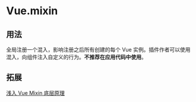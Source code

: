 # Vue.mixin

## 用法

全局注册一个混入，影响注册之后所有创建的每个 Vue 实例。插件作者可以使用混入，向组件注入自定义的行为。**不推荐在应用代码中使用**。

## 拓展

[浅入 Vue Mixin 底层原理](https://zhuanlan.zhihu.com/p/396828836)
